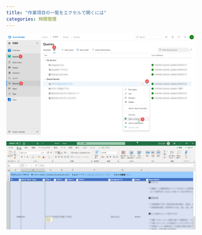 ```yaml
---
title: "作業項目の一覧をエクセルで開くには"
categories: 時間管理
---
```

![](../assets/images/2020-02-11-15-46-54.png)

![](../assets/images/2020-02-11-15-47-01.png)



